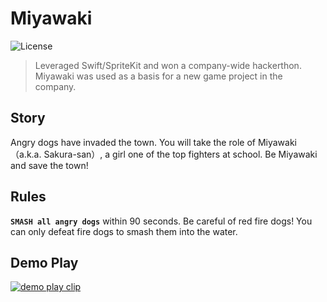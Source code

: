 # Miyawaki

![License](https://img.shields.io/github/license/kokonrori/miyawaki-casual-action-game.svg)

> Leveraged Swift/SpriteKit and won a company-wide hackerthon. Miyawaki was used as a basis for a new game project in the company.

## Story

Angry dogs have invaded the town. You will take the role of Miyawaki（a.k.a. Sakura-san）, a girl one of the top fighters at school. Be Miyawaki and save the town!

## Rules

**`SMASH all angry dogs`** within 90 seconds. Be careful of red fire dogs! You can only defeat fire dogs to smash them into the water.


## Demo Play

[![demo play clip](https://img.youtube.com/vi/UYOEYqI9H_0/0.jpg)](https://www.youtube.com/watch?v=UYOEYqI9H_0)
